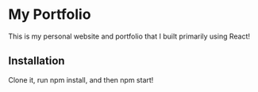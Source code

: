 # My Portfolio
This is my personal website and portfolio that I built primarily using React!
## Installation
Clone it, run npm install, and then npm start!